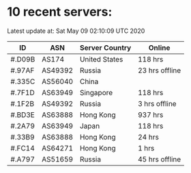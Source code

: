 # 10 recent servers:

Latest update at: Sat May 09 02:10:09 UTC 2020

| ID | ASN | Server Country | Online |
| -- | --- | -------------- | ------ |
| #.D09B | AS174 | United States | 118 hrs |
| #.97AF | AS49392 | Russia | 23 hrs offline |
| #.335C | AS56040 | China | |
| #.7F1D | AS63949 | Singapore | 118 hrs |
| #.1F2B | AS49392 | Russia | 3 hrs offline |
| #.BD3E | AS63888 | Hong Kong | 937 hrs |
| #.2A79 | AS63949 | Japan | 118 hrs |
| #.33B9 | AS63888 | Hong Kong | 24 hrs |
| #.FC14 | AS64271 | Hong Kong | 1 hrs |
| #.A797 | AS51659 | Russia | 45 hrs offline |

